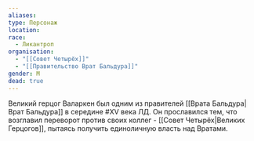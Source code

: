```yaml
---
aliases: 
type: Персонаж
location: 
race:
  - Ликантроп
organisation:
  - "[[Совет Четырёх]]"
  - "[[Правительство Врат Бальдура]]"
gender: М
dead: true
---
```


Великий герцог Валаркен был одним из правителей [[Врата Бальдура|Врат Бальдура]] в середине #XV века ЛД.
Он прославился тем, что возглавил переворот против своих коллег - [[Совет Четырёх|Великих Герцогов]], пытаясь получить единоличную власть над Вратами.
